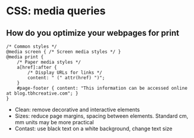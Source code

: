 # CSS: media queries

## How do you optimize your webpages for print

```
/* Common styles */
@media screen { /* Screen media styles */ }
@media print { 
	/* Paper media styles */
	a[href]:after { 
		/* Display URLs for links */
		content: " (" attr(href) ")"; 
	}	
	#page-footer { content: "This information can be accessed online at blog.tbhcreative.com"; }
}
```

- Clean: remove decorative and interactive elements
- Sizes: reduce page margins, spacing between elements. Standard cm, mm units may be more practical
- Contast: use black text on a white background, change text size